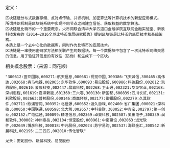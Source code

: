 定义：
	
	区块链是分布式数据存储、点对点传输、共识机制、加密算法等计算机技术的新型应用模式。
	所谓共识机制是区块链系统中实现不同节点之间建立信任、获取权益的数学算法。
	区块链是比特币的一个重要概念，火币网联合清华大学五道口金融学院互联网金融实验室、新浪科技发布的《2014—2016全球比特币发展研究报告》提到区块链是比特币的底层技术和基础架构。
	本质上是一个去中心化的数据库，同时作为比特币的底层技术。
	区块链是一串使用密码学方法相关联产生的数据块，每一个数据块中包含了一次比特币网络交易的信息，用于验证其信息的有效性（防伪）和生成下一个区块。 

相关概念股票：（来源：同花顺）

	"300612:宣亚国际,600271:航天信息,000681:视觉中国,300386:飞天诚信,300465:高伟达,002668:奥马电器,002065:东华软件,600093:易见股份,600986:科达股份,002012:凯恩股份,002610:爱康科技,002447:晨鑫科技,002268:卫士通,002321:华英农业,002168:深圳惠程,601619:嘉泽新能,601360:三六零,300130:新国都,600839:四川长虹,002131:利欧股份,002663:普邦股份,600146:商赢环球,002177:御银股份,002279:久其软件,002711:欧浦智网,300352:北信源,600652:游久游戏,002400:省广集团,000021:深科技,600050:中国联通,600598:北大荒,002657:中科金财,300052:中青宝,002797:第一创业,002152:广电运通,300099:精准信息,002369:卓翼科技,002587:奥拓电子,300339:润和软件,300002:神州泰岳,002104:恒宝股份,000961:中南建设,002063:远光软件,002649:博彦科技,300018:中元股份,002024:苏宁易购,002537:海联金汇,300542:新晨科技,002195:二三四五,002010:传化智联"

	龙头：安妮股份、新晨科技、易见股份